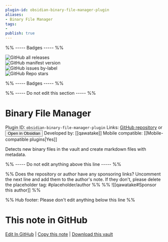 ```yaml
---
plugin-id: obsidian-binary-file-manager-plugin
aliases:
- Binary File Manager
tags: 
- 
publish: true
---
```


%% ----- Badges ----- %%

![GitHub all releases](https://img.shields.io/github/downloads/qawatake/obsidian-binary-file-manager-plugin/total?color=573E7A&logo=github&style=for-the-badge)   
![GitHub manifest version](https://img.shields.io/github/manifest-json/v/qawatake/obsidian-binary-file-manager-plugin?color=573E7A&logo=github&style=for-the-badge)   
![GitHub issues by-label](https://img.shields.io/github/issues/qawatake/obsidian-binary-file-manager-plugin/help%20wanted?color=573E7A&logo=github&style=for-the-badge)   
![GitHub Repo stars](https://img.shields.io/github/stars/qawatake/obsidian-binary-file-manager-plugin?color=573E7A&logo=github&style=for-the-badge)

%% ----- Badges ----- %%

%% ----- Do not edit this section ----- %%

# Binary File Manager

Plugin ID: `obsidian-binary-file-manager-plugin`
Links: [GitHub repository](https://github.com/qawatake/obsidian-binary-file-manager-plugin) or [<button id=HH>Open in Obsidian</button>](obsidian://goto-plugin?id=obsidian-binary-file-manager-plugin)
Developed by: [[qawatake]]
Mobile compatible: [[Mobile-compatible plugins|Yes]]

Detects new binary files in the vault and create markdown files with metadata.

%% ----- Do not edit anything above this line ----- %% 

%% Does the repository or author have any sponsoring links? Uncomment the next line and add them to the author's note. If they don't, please delete the placeholder tag: #placeholder/author %%
%% ![[qawatake#Sponsor this author]] %%

%% Hub footer: Please don't edit anything below this line %%

# This note in GitHub

<span class="git-footer">[Edit In GitHub](https://github.dev/obsidian-community/obsidian-hub/blob/main/02%20-%20Community%20Expansions/02.05%20All%20Community%20Expansions/Plugins/obsidian-binary-file-manager-plugin.md "git-hub-edit-note") | [Copy this note](https://raw.githubusercontent.com/obsidian-community/obsidian-hub/main/02%20-%20Community%20Expansions/02.05%20All%20Community%20Expansions/Plugins/obsidian-binary-file-manager-plugin.md "git-hub-copy-note") | [Download this vault](https://github.com/obsidian-community/obsidian-hub/archive/refs/heads/main.zip "git-hub-download-vault") </span>

